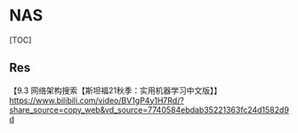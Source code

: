 # NAS

[TOC]



## Res

【9.3 网络架构搜索【斯坦福21秋季：实用机器学习中文版】】 https://www.bilibili.com/video/BV1gP4y1H7Rd/?share_source=copy_web&vd_source=7740584ebdab35221363fc24d1582d9d



